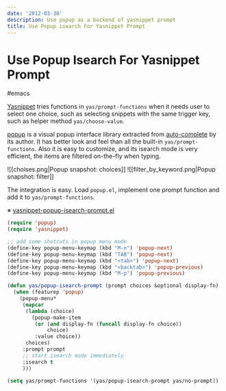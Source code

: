 ```yaml
---
date: '2012-03-30'
description: Use popup as a backend of yasnippet prompt
title: Use Popup isearch For Yasnippet Prompt
---
```


# Use Popup Isearch For Yasnippet Prompt

#emacs

[Yasnippet][] tries functions in `yas/prompt-functions` when it needs user to select one choice, such as selecting snippets with the same trigger key, such as helper method `yas/choose-value`.

[popup][] is a visual popup interface library extracted from [auto-complete][] by its author. It has better look and feel than all the built-in `yas/prompt-functions`. Also it is easy to customize, and its isearch mode is very efficient, the items are filtered on-the-fly when typing.

<!--more-->

![[choises.png|Popup snapshot: choices]]
![[filter_by_keyword.png|Popup snapshot: filter]]

The integration is easy. Load `popup.el`, implement one prompt function and
add it to `yas/prompt-functions`.

※ [yasnippet-popup-isearch-prompt.el](https://gist.github.com/doitian/2245733)

``` lisp
(require 'popup)
(require 'yasnippet)

;; add some shotcuts in popup menu mode
(define-key popup-menu-keymap (kbd "M-n") 'popup-next)
(define-key popup-menu-keymap (kbd "TAB") 'popup-next)
(define-key popup-menu-keymap (kbd "<tab>") 'popup-next)
(define-key popup-menu-keymap (kbd "<backtab>") 'popup-previous)
(define-key popup-menu-keymap (kbd "M-p") 'popup-previous)

(defun yas/popup-isearch-prompt (prompt choices &optional display-fn)
  (when (featurep 'popup)
    (popup-menu*
     (mapcar
      (lambda (choice)
        (popup-make-item
         (or (and display-fn (funcall display-fn choice))
             choice)
         :value choice))
      choices)
     :prompt prompt
     ;; start isearch mode immediately
     :isearch t
     )))

(setq yas/prompt-functions '(yas/popup-isearch-prompt yas/no-prompt))
```

[yasnippet]: http://capitaomorte.github.com/yasnippet/index.html
[popup]: https://github.com/m2ym/popup-el
[auto-complete]: https://github.com/m2ym/auto-complete
